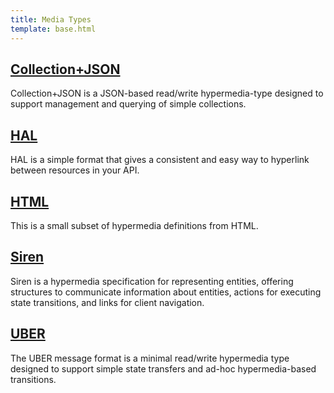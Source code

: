 ```yaml
---
title: Media Types
template: base.html
---
```


## [Collection+JSON](/mediatypes/collection-json)

Collection+JSON is a JSON-based read/write hypermedia-type designed to support management and querying of simple collections.

## [HAL](/mediatypes/hal)

HAL is a simple format that gives a consistent and easy way to hyperlink between resources in your API.

## [HTML](/mediatypes/html)

This is a small subset of hypermedia definitions from HTML.

## [Siren](/mediatypes/siren)

Siren is a hypermedia specification for representing entities, offering structures to communicate information about entities, actions for executing state transitions, and links for client navigation. 

## [UBER](/mediatypes/uber)

The UBER message format is a minimal read/write hypermedia type designed to support simple state transfers and ad-hoc hypermedia-based transitions.